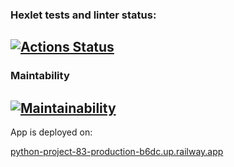 ### Hexlet tests and linter status:
[![Actions Status](https://github.com/rumbks/python-project-83/workflows/hexlet-check/badge.svg)](https://github.com/rumbks/python-project-83/actions)
---

### Maintability
[![Maintainability](https://api.codeclimate.com/v1/badges/7fef20368ed32ade11e6/maintainability)](https://codeclimate.com/github/rumbks/python-project-lvl4/maintainability)
---
App is deployed on:

[python-project-83-production-b6dc.up.railway.app](https://python-project-83-production-b6dc.up.railway.app/)